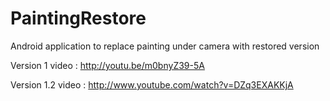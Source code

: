 PaintingRestore
===============

Android application to replace painting under camera with restored version

Version 1 video : http://youtu.be/m0bnyZ39-5A

Version 1.2 video : http://www.youtube.com/watch?v=DZq3EXAKKjA

